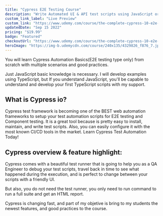 ```yaml
---
title: "Cypress E2E Testing Course"
description: "Write Automated UI & API test scripts using JavaScript or TypeScript(E2E Testing Type)."
custom_link_label: "Live Preview"
custom_link: "https://www.udemy.com/course/the-complete-cypress-10-e2e-course/"
updatedDate: "Sep 15 2022"
pricing: "$19.99"
badge: "Featured"
checkoutUrl: "https://www.udemy.com/course/the-complete-cypress-10-e2e-course/"
heroImage: "https://img-b.udemycdn.com/course/240x135/4329826_f876_7.jpg"
---
```


You will learn Cypress Automation Basics(E2E testing type only) from scratch with multiple scenarios and good practices.

Just JavaScript basic knowledge is necessary. I will develop examples using TypeScript, but If you understand JavaScript, you'll be capable to understand and develop your first TypeScript scripts with my support.

## What is Cypress io?

Cypress test framework is becoming one of the BEST web automation frameworks to setup your test automation scripts for E2E testing and Component testing. It is a great tool because is pretty easy to install, maintain, and write test scripts. Also, you can easily configure it with the most known CI/CD tools in the market. Learn Cypress Test Automation Today!



## Cypress overview & feature highlight:

Cypress comes with a beautiful test runner that is going to help you as a QA Engineer to debug your test scripts, travel back in time to see what happened during the execution, and is perfect to change between your scripts with a friendly UI.

But also, you do not need the test runner, you only need to run command to run a full suite and get an HTML report.

Cypress is changing fast, and part of my objetive is bring to my students the newest features, and good practices to the course.
